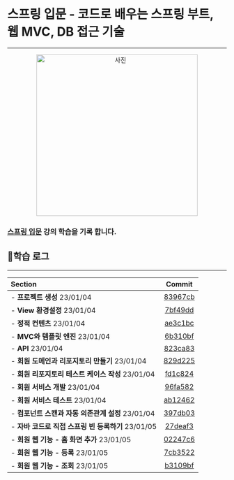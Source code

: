 # 스프링 입문 - 코드로 배우는 스프링 부트, 웹 MVC, DB 접근 기술

---

<p align="center"><img width="370" alt="사진" src="https://user-images.githubusercontent.com/101342145/210470907-48ee54d2-7e39-4b9e-94b7-974263ff13ab.png"></p>

### [스프링 입문](https://www.inflearn.com/course/%EC%8A%A4%ED%94%84%EB%A7%81-%EC%9E%85%EB%AC%B8-%EC%8A%A4%ED%94%84%EB%A7%81%EB%B6%80%ED%8A%B8/dashboard) 강의 학습을 기록 합니다.

## 🔎학습 로그

---

| **Section**                         |                                                    **Commit**                                                    |
|:------------------------------------|:----------------------------------------------------------------------------------------------------------------:|
| - **프로젝트 생성** 23/01/04              | [83967cb](https://github.com/Spring-Lecture/Spring-Introduction/commit/83967cb9a10297b80baae0e2947750662d3e7e99) |
| - **View 환경설정** 23/01/04            | [7bf49dd](https://github.com/Spring-Lecture/Spring-Introduction/commit/7bf49dd1de84bb704f0dc4112efff2a180a73ca5) |
| - **정적 컨텐츠** 23/01/04               | [ae3c1bc](https://github.com/Spring-Lecture/Spring-Introduction/commit/ae3c1bc77de0902ce88de1a3f4bc5cc774769c8b) |
| - **MVC와 템플릿 엔진** 23/01/04          | [6b310bf](https://github.com/Spring-Lecture/Spring-Introduction/commit/6b310bfb5d997988c78ea35d5faa19dca04845a4) |                                                    |
| - **API** 23/01/04                  | [823ca83](https://github.com/Spring-Lecture/Spring-Introduction/commit/829d22551aee09030bd170ea771aa89498fd482b) |                                                    |
| - **회원 도메인과 리포지토리 만들기** 23/01/04    | [829d225](https://github.com/Spring-Lecture/Spring-Introduction/commit/829d22551aee09030bd170ea771aa89498fd482b) |                                                    |
| - **회원 리포지토리 테스트 케이스 작성** 23/01/04  | [fd1c824](https://github.com/Spring-Lecture/Spring-Introduction/commit/fd1c824c354bcfa5e0fe02c14151f324580d7ce1) |                                                    |
| - **회원 서비스 개발** 23/01/04  | [96fa582](https://github.com/Spring-Lecture/Spring-Introduction/commit/96fa58259dd9b8fecbed411c29c0a64c52a5c11d) |                                                    |
| - **회원 서비스 테스트** 23/01/04           | [ab12462](https://github.com/Spring-Lecture/Spring-Introduction/commit/ab12462533d487f731d7ea8d72da1f498263c9a3) |                                                    |
| - **컴포넌트 스캔과 자동 의존관계 설정** 23/01/04  | [397db03](https://github.com/Spring-Lecture/Spring-Introduction/commit/397db03e673168fe7dc82d9f139b80c1465afcb4) |                                                    |
| - **자바 코드로 직접 스프링 빈 등록하기** 23/01/05 | [27deaf3](https://github.com/Spring-Lecture/Spring-Introduction/commit/27deaf31a6cf4af7a1b90c450a53ab47d2c9a1fb) |                                                    |
| - **회원 웹 기능 - 홈 화면 추가** 23/01/05    | [02247c6](https://github.com/Spring-Lecture/Spring-Introduction/commit/02247c60ee79b3f48f38c3b215f3f95637c649cf) |                                                    |
| - **회원 웹 기능 - 등록** 23/01/05         | [7cb3522](https://github.com/Spring-Lecture/Spring-Introduction/commit/7cb3522ad5a26a3bc74ed9cf44c0c08892873d57) |                                                    |
| - **회원 웹 기능 - 조회** 23/01/05         | [b3109bf](https://github.com/Spring-Lecture/Spring-Introduction/commit/b3109bf648874737516eb93c2c2aa05e7f8a1e68) |                                                    |